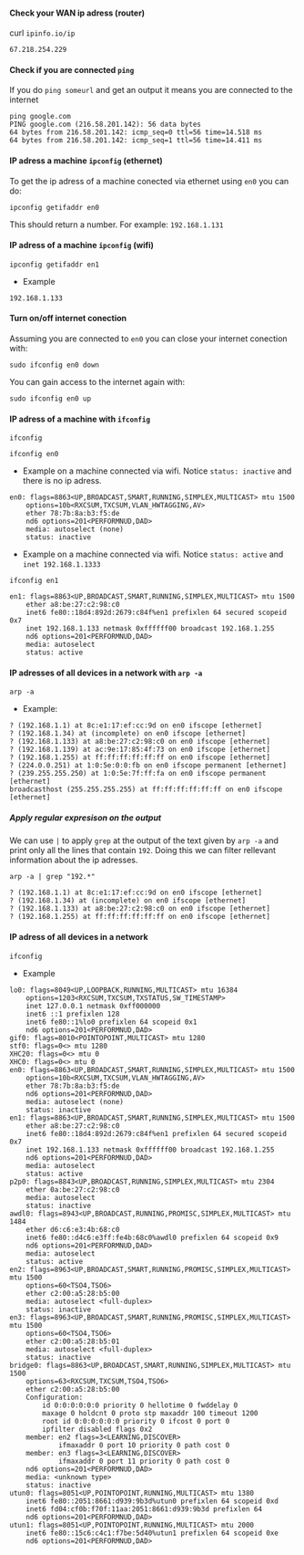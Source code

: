 #### Check your WAN ip adress (router)

curl `ipinfo.io/ip`

```
67.218.254.229
```


#### Check if you are connected `ping`


If you do `ping someurl` and get an output it means you are connected to the internet

```
ping google.com
PING google.com (216.58.201.142): 56 data bytes
64 bytes from 216.58.201.142: icmp_seq=0 ttl=56 time=14.518 ms
64 bytes from 216.58.201.142: icmp_seq=1 ttl=56 time=14.411 ms
```

#### IP adress a machine `ipconfig` (ethernet)
To get the ip adress of a machine conected via ethernet using `en0` you can do:

```
ipconfig getifaddr en0
```

This should return a number. For example:
`192.168.1.131`
 
#### IP adress of a machine `ipconfig` (wifi)
```
ipconfig getifaddr en1
```

- Example

```
192.168.1.133
```

#### Turn on/off internet conection

Assuming you are connected to `en0` you can close your internet conection with:

```
sudo ifconfig en0 down
```
You can gain access to the internet again with:

```
sudo ifconfig en0 up
```


#### IP adress of a machine with `ifconfig`
```
ifconfig
```

```
ifconfig en0
```
- Example on a machine connected via wifi. Notice `status: inactive` and there is no ip adress.

```
en0: flags=8863<UP,BROADCAST,SMART,RUNNING,SIMPLEX,MULTICAST> mtu 1500
	options=10b<RXCSUM,TXCSUM,VLAN_HWTAGGING,AV>
	ether 78:7b:8a:b3:f5:de 
	nd6 options=201<PERFORMNUD,DAD>
	media: autoselect (none)
	status: inactive
```

- Example on a machine connected via wifi. Notice `status: active` and `inet 192.168.1.1333`

```
ifconfig en1
```
```
en1: flags=8863<UP,BROADCAST,SMART,RUNNING,SIMPLEX,MULTICAST> mtu 1500
	ether a8:be:27:c2:98:c0 
	inet6 fe80::18d4:892d:2679:c84f%en1 prefixlen 64 secured scopeid 0x7 
	inet 192.168.1.133 netmask 0xffffff00 broadcast 192.168.1.255
	nd6 options=201<PERFORMNUD,DAD>
	media: autoselect
	status: active
```

#### IP adresses of all devices in a network with `arp -a`

```
arp -a
```

- Example:
```
? (192.168.1.1) at 8c:e1:17:ef:cc:9d on en0 ifscope [ethernet]
? (192.168.1.34) at (incomplete) on en0 ifscope [ethernet]
? (192.168.1.133) at a8:be:27:c2:98:c0 on en0 ifscope [ethernet]
? (192.168.1.139) at ac:9e:17:85:4f:73 on en0 ifscope [ethernet]
? (192.168.1.255) at ff:ff:ff:ff:ff:ff on en0 ifscope [ethernet]
? (224.0.0.251) at 1:0:5e:0:0:fb on en0 ifscope permanent [ethernet]
? (239.255.255.250) at 1:0:5e:7f:ff:fa on en0 ifscope permanent [ethernet]
broadcasthost (255.255.255.255) at ff:ff:ff:ff:ff:ff on en0 ifscope [ethernet]
```

##### Apply regular expresison on the output
We can use `|` to apply `grep` at the output of the  text given by `arp -a` and print
only all the lines that contain `192`. Doing this we can filter rellevant information
about the ip adresses.

```
arp -a | grep "192.*"
```
```
? (192.168.1.1) at 8c:e1:17:ef:cc:9d on en0 ifscope [ethernet]
? (192.168.1.34) at (incomplete) on en0 ifscope [ethernet]
? (192.168.1.133) at a8:be:27:c2:98:c0 on en0 ifscope [ethernet]
? (192.168.1.255) at ff:ff:ff:ff:ff:ff on en0 ifscope [ethernet]
```


#### IP adress of all devices in a network
```
ifconfig
```

- Example

```
lo0: flags=8049<UP,LOOPBACK,RUNNING,MULTICAST> mtu 16384
	options=1203<RXCSUM,TXCSUM,TXSTATUS,SW_TIMESTAMP>
	inet 127.0.0.1 netmask 0xff000000 
	inet6 ::1 prefixlen 128 
	inet6 fe80::1%lo0 prefixlen 64 scopeid 0x1 
	nd6 options=201<PERFORMNUD,DAD>
gif0: flags=8010<POINTOPOINT,MULTICAST> mtu 1280
stf0: flags=0<> mtu 1280
XHC20: flags=0<> mtu 0
XHC0: flags=0<> mtu 0
en0: flags=8863<UP,BROADCAST,SMART,RUNNING,SIMPLEX,MULTICAST> mtu 1500
	options=10b<RXCSUM,TXCSUM,VLAN_HWTAGGING,AV>
	ether 78:7b:8a:b3:f5:de 
	nd6 options=201<PERFORMNUD,DAD>
	media: autoselect (none)
	status: inactive
en1: flags=8863<UP,BROADCAST,SMART,RUNNING,SIMPLEX,MULTICAST> mtu 1500
	ether a8:be:27:c2:98:c0 
	inet6 fe80::18d4:892d:2679:c84f%en1 prefixlen 64 secured scopeid 0x7 
	inet 192.168.1.133 netmask 0xffffff00 broadcast 192.168.1.255
	nd6 options=201<PERFORMNUD,DAD>
	media: autoselect
	status: active
p2p0: flags=8843<UP,BROADCAST,RUNNING,SIMPLEX,MULTICAST> mtu 2304
	ether 0a:be:27:c2:98:c0 
	media: autoselect
	status: inactive
awdl0: flags=8943<UP,BROADCAST,RUNNING,PROMISC,SIMPLEX,MULTICAST> mtu 1484
	ether d6:c6:e3:4b:68:c0 
	inet6 fe80::d4c6:e3ff:fe4b:68c0%awdl0 prefixlen 64 scopeid 0x9 
	nd6 options=201<PERFORMNUD,DAD>
	media: autoselect
	status: active
en2: flags=8963<UP,BROADCAST,SMART,RUNNING,PROMISC,SIMPLEX,MULTICAST> mtu 1500
	options=60<TSO4,TSO6>
	ether c2:00:a5:28:b5:00 
	media: autoselect <full-duplex>
	status: inactive
en3: flags=8963<UP,BROADCAST,SMART,RUNNING,PROMISC,SIMPLEX,MULTICAST> mtu 1500
	options=60<TSO4,TSO6>
	ether c2:00:a5:28:b5:01 
	media: autoselect <full-duplex>
	status: inactive
bridge0: flags=8863<UP,BROADCAST,SMART,RUNNING,SIMPLEX,MULTICAST> mtu 1500
	options=63<RXCSUM,TXCSUM,TSO4,TSO6>
	ether c2:00:a5:28:b5:00 
	Configuration:
		id 0:0:0:0:0:0 priority 0 hellotime 0 fwddelay 0
		maxage 0 holdcnt 0 proto stp maxaddr 100 timeout 1200
		root id 0:0:0:0:0:0 priority 0 ifcost 0 port 0
		ipfilter disabled flags 0x2
	member: en2 flags=3<LEARNING,DISCOVER>
	        ifmaxaddr 0 port 10 priority 0 path cost 0
	member: en3 flags=3<LEARNING,DISCOVER>
	        ifmaxaddr 0 port 11 priority 0 path cost 0
	nd6 options=201<PERFORMNUD,DAD>
	media: <unknown type>
	status: inactive
utun0: flags=8051<UP,POINTOPOINT,RUNNING,MULTICAST> mtu 1380
	inet6 fe80::2051:8661:d939:9b3d%utun0 prefixlen 64 scopeid 0xd 
	inet6 fd04:cf0b:f70f:11aa:2051:8661:d939:9b3d prefixlen 64 
	nd6 options=201<PERFORMNUD,DAD>
utun1: flags=8051<UP,POINTOPOINT,RUNNING,MULTICAST> mtu 2000
	inet6 fe80::15c6:c4c1:f7be:5d40%utun1 prefixlen 64 scopeid 0xe 
	nd6 options=201<PERFORMNUD,DAD>

```
